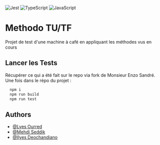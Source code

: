 ![Jest](https://img.shields.io/badge/-jest-%23C21325?style=for-the-badge&logo=jest&logoColor=white)
![TypeScript](https://img.shields.io/badge/typescript-%23007ACC.svg?style=for-the-badge&logo=typescript&logoColor=white)
![JavaScript](https://img.shields.io/badge/javascript-%23323330.svg?style=for-the-badge&logo=javascript&logoColor=%23F7DF1E)


# Methodo TU/TF

Projet de test d'une machine à café en appliquant les méthodes vus en cours


## Lancer les Tests

Récupérer ce qui a été fait sur le repo via fork de Monsieur Enzo Sandré. Une fois dans le répo du projet :

```bash
  npm i
  npm run build
  npm run test
```

## Authors

- [@Lyes Ourred]()
- [@Mehdi Seddik]()
- [@Ilyes Deochandiano]()
